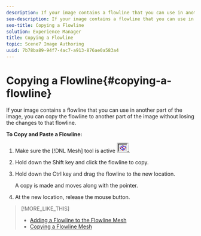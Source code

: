 ```yaml
---
description: If your image contains a flowline that you can use in another part of the image, you can copy the flowline to another part of the image without losing the changes to that flowline.
seo-description: If your image contains a flowline that you can use in another part of the image, you can copy the flowline to another part of the image without losing the changes to that flowline.
seo-title: Copying a Flowline
solution: Experience Manager
title: Copying a Flowline
topic: Scene7 Image Authoring
uuid: 7b78ba89-94f7-4ac7-a913-876ae0a583a4
---
```


# Copying a Flowline{#copying-a-flowline}

If your image contains a flowline that you can use in another part of the image, you can copy the flowline to another part of the image without losing the changes to that flowline.

**To Copy and Paste a Flowline:**

1. Make sure the [!DNL Mesh] tool is active ![](assets/mesh_tool.png).
1. Hold down the Shift key and click the flowline to copy.
1. Hold down the Ctrl key and drag the flowline to the new location.

   A copy is made and moves along with the pointer. 

1. At the new location, release the mouse button.

>[!MORE_LIKE_THIS]
>
>* [Adding a Flowline to the Flowline Mesh](../../c-vat-flow-pg/c-vat-flow-mesh-tech/t-vat-add-flow-mesh.md#task-091c0660b0d54d1d90dce853541e3117)
>* [Copying a Flowline Mesh](../../c-vat-flow-pg/c-vat-flow-mesh-tech/t-vat-copy-flow-mesh.md#task-c63e4b41b596469dab4b4ee17a3ae6a5)
